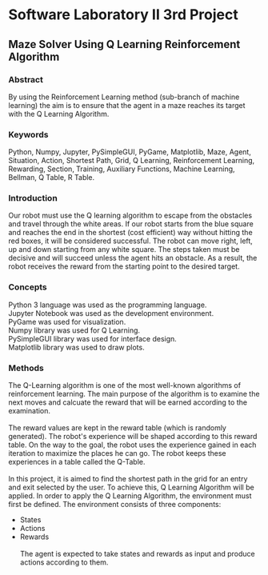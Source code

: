 # Software Laboratory II 3rd Project 
<h2> Maze Solver Using Q Learning Reinforcement Algorithm </h2>
<h3> Abstract </h3>

By using the Reinforcement Learning method (sub-branch of machine learning) the aim is to ensure that the agent in a maze reaches its target with the Q Learning Algorithm.
<h3> Keywords </h3>

Python, Numpy, Jupyter, PySimpleGUI, PyGame, Matplotlib, Maze, Agent, Situation, Action, Shortest Path, Grid, Q Learning, Reinforcement Learning, Rewarding, Section, Training, Auxiliary Functions, Machine Learning, Bellman, Q Table, R Table.

<h3> Introduction </h3> 

Our robot must use the Q learning algorithm to escape from the obstacles and travel through the white areas. If our robot starts from the blue square and reaches the end in the shortest (cost efficient) way without hitting the red boxes, it will be considered successful.
The robot can move right, left, up and down starting from any white square. The steps taken must be decisive and will succeed unless the agent hits an obstacle. As a result, the robot receives the reward from the starting point to the desired target.

<h3> Concepts </h3>

Python 3 language was used as the programming language. <br/>
Jupyter Notebook was used as the development environment. <br/>
PyGame was used for visualization. <br/>
Numpy library was used for Q Learning. <br/>
PySimpleGUI library was used for interface design. <br/>
Matplotlib library was used to draw plots. <br/>

<h3> Methods </h3>

The Q-Learning algorithm is one of the most well-known algorithms of reinforcement learning. The main purpose of the algorithm is to examine the next moves and calcuate the reward that will be earned according to the examination. <br/> <br/>
The reward values are kept in the reward table (which is randomly generated). The robot's experience will be shaped according to this reward table. On the way to the goal, the robot uses the experience gained in each iteration to maximize the places he can go. The robot keeps these experiences in a table called the Q-Table. <br/> <br/>
In this project, it is aimed to find the shortest path in the grid for an entry and exit selected by the user. To achieve this, Q Learning Algorithm will be applied.
In order to apply the Q Learning Algorithm, the environment must first be defined. The environment consists of three components:
<ul>
  <li> States </li>
  <li> Actions </li>
  <li> Rewards </li?
</ul>
<br/> <br/>
The agent is expected to take states and rewards as input and produce actions according to them.

